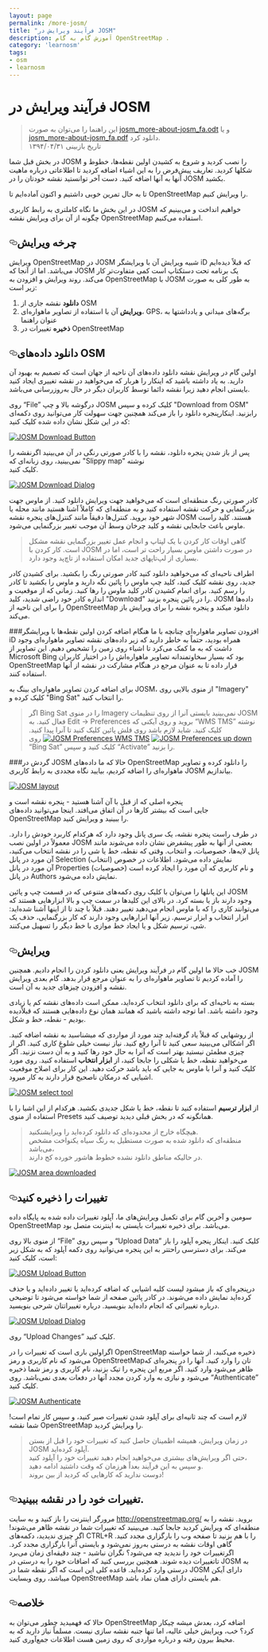 ```yaml
---
layout: page
permalink: /more-josm/
title: "فرآیند ویرایش در JOSM"
description: آموزش گام به گام OpenStreetMap .
category: 'learnosm'
tags:
- osm
- learnosm
---
```



<h1>فرآیند ویرایش در JOSM</h1>
<blockquote>
<p>این راهنما را می‌توان به صورت <a href="/hotosm/learnosm/blob/gh-pages/files/josm_more-about-josm_fa.odt">josm_more-about-josm_fa.odt</a> و یا <a href="/hotosm/learnosm/blob/gh-pages/files/josm_more-about-josm_fa.pdf">josm_more-about-josm_fa.pdf</a> دانلود کرد.<br>
تاریخ بازبینی ۱۳۹۴/۰۴/۳۱</p>
</blockquote>
<p>در بخش قبل شما
JOSM را نصب کردید و شروع به کشیدن اولین نقطه‌ها، خطوط و شکلها کردید.
تعاریف پیش‌فرض را به این اشیاء اضافه کردید تا اطلاعاتی درباره ماهیت آنها به
آنها اضافه کنید. دست آخر توانستید نقشه خودتان را در JOSM بکشید.</p>
<p>تا به حال تمرین خوبی داشتیم و اکنون آماده‌ایم تا OpenStreetMap را ویرایش کنیم.</p>
<p>در این بخش ما نگاه کاملتری به رابط کاربری JOSM خواهیم انداخت و می‌بینیم
که چگونه از آن برای ویرایش نقشه OpenStreetMap استفاده می‌کنیم.</p>
<h2><a id="user-content-چرخه-ویرایش" class="anchor" aria-hidden="true" href="#چرخه-ویرایش"><svg class="octicon octicon-link" viewBox="0 0 16 16" version="1.1" width="16" height="16" aria-hidden="true"><path fill-rule="evenodd" d="M4 9h1v1H4c-1.5 0-3-1.69-3-3.5S2.55 3 4 3h4c1.45 0 3 1.69 3 3.5 0 1.41-.91 2.72-2 3.25V8.59c.58-.45 1-1.27 1-2.09C10 5.22 8.98 4 8 4H4c-.98 0-2 1.22-2 2.5S3 9 4 9zm9-3h-1v1h1c1 0 2 1.22 2 2.5S13.98 12 13 12H9c-.98 0-2-1.22-2-2.5 0-.83.42-1.64 1-2.09V6.25c-1.09.53-2 1.84-2 3.25C6 11.31 7.55 13 9 13h4c1.45 0 3-1.69 3-3.5S14.5 6 13 6z"></path></svg></a>چرخه ویرایش</h2>
<p>ویرایش OpenStreetMap در JOSM شبیه ویرایش آن با ویرایشگر iD که
قبلاً دیده‌ایم می‌باشد. اما از آنجا که JOSM یک برنامه تحت دستکتاپ است
کمی متفاوت‌تر کار می‌کند. روند ویرایش و افزودن به OpenStreetMap با
JOSM به طور کلی به صورت زیر است:</p>
<ol>
<li><strong>دانلود</strong> نقشه جاری از OSM</li>
<li><strong>ویرایش</strong> آن با استفاده از تصاویر ماهواره‌ای، GPS، برگه‌های میدانی و یادداشتها به عنوان راهنما</li>
<li><strong>ذخیره</strong> تغییرات در OpenStreetMap</li>
</ol>
<h2><a id="user-content-دانلود-دادههای-osm" class="anchor" aria-hidden="true" href="#دانلود-دادههای-osm"><svg class="octicon octicon-link" viewBox="0 0 16 16" version="1.1" width="16" height="16" aria-hidden="true"><path fill-rule="evenodd" d="M4 9h1v1H4c-1.5 0-3-1.69-3-3.5S2.55 3 4 3h4c1.45 0 3 1.69 3 3.5 0 1.41-.91 2.72-2 3.25V8.59c.58-.45 1-1.27 1-2.09C10 5.22 8.98 4 8 4H4c-.98 0-2 1.22-2 2.5S3 9 4 9zm9-3h-1v1h1c1 0 2 1.22 2 2.5S13.98 12 13 12H9c-.98 0-2-1.22-2-2.5 0-.83.42-1.64 1-2.09V6.25c-1.09.53-2 1.84-2 3.25C6 11.31 7.55 13 9 13h4c1.45 0 3-1.69 3-3.5S14.5 6 13 6z"></path></svg></a>دانلود داده‌های OSM</h2>
<p>اولین گام در ویرایش نقشه دانلود داده‌های آن ناحیه از جهان است که
تصمیم به بهبود آن دارید. به یاد داشته باشید که اینکار را هربار که می‌خواهید
در نقشه تغییری ایجاد کنید بایستی انجام دهید زیرا نقشه دائما توسط کاربران دیگر در حال به‌روزرسانی می‌باشد.</p>
<p>روی “File” درگوشه بالا و چپ JOSM کلیک کرده و سپس "Download from OSM"
رابزنید. اینکارپنجره دانلود را باز می‌کند همچنین جهت سهولت کار
می‌توانید روی دکمه‌ای که در این شکل نشان داده شده
کلیک کنید:</p>
<p><a target="_blank" rel="noopener noreferrer" href="/hotosm/learnosm/blob/gh-pages/images/josm/josm_download-button.png"><img src="/assets/img/josm_download-button.png" alt="JOSM Download Button" style="max-width:100%;"></a></p>
<p>پس از باز شدن پنجره دانلود، نقشه را با کادر صورتی رنگی
در آن می‌بینید اگرنقشه را نمی‌بینید، روی زبانه‌ای که "Slippy map" نوشته<br>
کلیک کنید.</p>
<p><a target="_blank" rel="noopener noreferrer" href="/hotosm/learnosm/blob/gh-pages/images/josm/josm_download-dialog.png"><img src="/assets/img/josm_download-dialog.png" alt="JOSM Download Dialog" style="max-width:100%;"></a></p>
<p>کادر صورتی رنگ منطقه‌ای است که می‌خواهید
جهت ویرایش دانلود کنید. از ماوس جهت بزرگنمایی و حرکت نقشه استفاده کنید و به منطقه‌ای
که کاملاً آشنا هستید مانند محله یا شهر خود بروید.
کنترل‌ها دقیقاً مانند کنترل‌های پنجره نقشه JOSM هستند. کلید راست ماوس
باعث جابجایی نقشه و کلید چرخان وسط آن موجب تغییر بزرگنمایی
می‌شود.</p>
<blockquote>
<p>گاهی اوقات کار کردن با یک لپتاپ و انجام عمل
تغییر بزرگنمایی نقشه مشکل است. کار کردن با JOSM در صورت داشتن ماوس بسیار راحت تر است،
اما در بسیاری از لپ‌تاپهای جدید امکان استفاده از تاچ‌پد وجود دارد.</p>
</blockquote>
<p>اطراف ناحیه‌ای که می‌خواهید دانلود کنید کادر صورتی رنگ را بکشید. برای کشیدن کادر جدید، روی نقشه
کلیک کنید، کلید چپ ماوس را پائین نگه دارید و ماوس را بکشید تا
کادر را رسم کنید. برای اتمام کشیدن کادر کلید ماوس  را رها کنید.
زمانی که از موقعیت و اندازه کادر خود راضی شدید، کلید
"Download" را در پائین پنجره بزنید. JOSM داده‌ها را
برای این ناحیه از OpenStreetMap دانلود میکند و پنجره نقشه را برای
ویرایش باز می‌کند.</p>
<p>###افزودن تصاویر ماهواره‌ای
چنانچه با ما هنگام اضافه کردن اولین نقطه‌ها با ویرایشگر iD همراه بودید،
حتماً به خاطر دارید که زیر داده‌های نقشه تصاویر ماهواره‌ای وجود داشت که به ما کمک می‌کرد
تا اشیاء روی زمین را تشخیص دهیم. این تصاویر از Microsoft Bing بود که
بسیار سخاوتمندانه تصاویر ماهواره‌اش را در اختیار کاربران OpenStreetMap قرار داده تا به عنوان مرجع
در هنگام مشارکت در نقشه از آنها استفاده کنند.</p>
<p>برای اضافه کردن تصاویر ماهواره‌ای بینگ به JOSM، از منوی بالایی روی "Imagery"
کلیک کرده و "Bing Sat" را انتخاب کنید.</p>
<blockquote>
<p>اگر Bing Sat را در منوی Imagery نمی‌بینید بایستی آنرا
از روی تنظیمات JOSM فعال کنید. به Edit -&gt; Preferences بروید و روی آیکنی که
“WMS TMS” نوشته کلیک کنید. شاید لازم باشد روی فلش پائین کلیک کنید تا آنرا پیدا کنید.
<a target="_blank" rel="noopener noreferrer" href="/hotosm/learnosm/blob/gh-pages/images/josm/josm_preferences-up-down.png"><img src="/assets/img/josm_preferences-up-down.png" alt="JOSM Preferences up down" style="max-width:100%;"></a>
<a target="_blank" rel="noopener noreferrer" href="/hotosm/learnosm/blob/gh-pages/images/josm/josm_preferences-wms-tms.png"><img src="/assets/img/josm_preferences-wms-tms.png" alt="JOSM Preferences WMS TMS" style="max-width:100%;"></a>
روی “Bing Sat” کلیک کنید و سپس “Activate” را بزنید.</p>
</blockquote>
<p>###گردش در JOSM
حالا که ما داده‌های OpenStreetMap را دانلود کرده و تصاویر ماهواره‌ای را اضافه کردیم،
بیایید نگاه مجددی به رابط کاربری JOSM بیاندازیم.</p>
<p><a target="_blank" rel="noopener noreferrer" href="/hotosm/learnosm/blob/gh-pages/images/josm/josm_layout.png"><img src="/assets/img/josm_layout.png" alt="JOSM layout" style="max-width:100%;"></a></p>
<p>پنجره اصلی که از قبل با آن آشنا هستید - پنجره نقشه است و<br>
جایی است که بیشتر کارها در آن اتفاق می‌افتد. اینجا می‌توانید
داده‌های OpenStreetMap را ببینید و ویرایش کنید.</p>
<p>در طرف راست پنجره نقشه، یک سری پانل وجود دارد که هرکدام
کاربرد خودش را دارد. معمولاً در اولین نصب JOSM بعضی
از آنها به طور پیشفرض نشان داده می‌شوند مانند پانل لایه‌ها، خصوصیات،
و انتخاب. وقتی که نقطه، خط یا شی را در نقشه انتخاب می‌کنید،
آن مورد در پانل Selection (انتخاب) نمایش داده می‌شود. اطلاعات در خصوص<br>
آن مورد در پانل Properties (خصوصیات) و نام کاربری که
آن مورد را ایجاد کرده است در پانل Authors نمایش داده می‌شود.</p>
<p>این پانلها را می‌توان با کلیک روی دکمه‌های متنوعی که
در قسمت چپ و پائین JOSM وجود دارند باز یا بسته کرد. در بالای این کلیدها در سمت چپ و بالا ابزارهایی هستند که می‌توانند
کاری را که با ماوس انجام می‌دهید تغییر دهند. قبلاً با چند تا از اینها آشنا شده‌اید:
ابزار انتخاب و ابزار ترسیم. زیر آنها ابزارهایی وجود دارند که کار
بزرگنمایی، حذف یک شی، ترسیم شکل و یا ایجاد خط موازی
با خط دیگر را تسهیل می‌کنند.</p>
<h2><a id="user-content-ویرایش" class="anchor" aria-hidden="true" href="#ویرایش"><svg class="octicon octicon-link" viewBox="0 0 16 16" version="1.1" width="16" height="16" aria-hidden="true"><path fill-rule="evenodd" d="M4 9h1v1H4c-1.5 0-3-1.69-3-3.5S2.55 3 4 3h4c1.45 0 3 1.69 3 3.5 0 1.41-.91 2.72-2 3.25V8.59c.58-.45 1-1.27 1-2.09C10 5.22 8.98 4 8 4H4c-.98 0-2 1.22-2 2.5S3 9 4 9zm9-3h-1v1h1c1 0 2 1.22 2 2.5S13.98 12 13 12H9c-.98 0-2-1.22-2-2.5 0-.83.42-1.64 1-2.09V6.25c-1.09.53-2 1.84-2 3.25C6 11.31 7.55 13 9 13h4c1.45 0 3-1.69 3-3.5S14.5 6 13 6z"></path></svg></a>ویرایش</h2>
<p>خب حالا ما اولین گام در فرآیند ویرایش یعنی دانلود کردن را انجام دادیم. همچنین
JOSM را آماده کردیم تا تصاویر ماهواره‌ای را به عنوان مرجع قرار بدهد. گام بعدی ویرایش
نقشه و افزودن چیزهای جدید به آن است.</p>
<p>بسته به ناحیه‌ای که برای دانلود انتخاب کرده‌اید، ممکن است
داده‌های نقشه کم یا زیادی وجود داشته باشد. اما توجه داشته باشید که همانند همان نوع
داده‌هایی هستند که قبلاًدیده بودیم - نقطه، خط و شکل.</p>
<p>از روشهایی که قبلاً یاد گرفته‌اید چند مورد از
مواردی که میشناسید به نقشه اضافه کنید. اگر اشکالی می‌بینید سعی کنید تا آنرا رفع کنید.
نیاز نیست خیلی شلوغ  کاری کنید. اگر از چیزی مطمئن نیستید
بهتر است که آنرا به حال خود رها کنید و به آن دست نزنید.
اگر می‌خواهید نقطه‌، خط یا شکلی را جابجا کنید،
از <strong>ابزار انتخاب</strong>  استفاده کنید. روی مورد کلیک کنید و آنرا با ماوس
به جایی که باید باشد حرکت دهید. این کار برای اصلاح موقعیت اشیایی که
درمکان ناصحیح قرار دارند به کار میرود.</p>
<p><a target="_blank" rel="noopener noreferrer" href="/hotosm/learnosm/blob/gh-pages/images/josm/josm_select-tool.png"><img src="/assets/img/josm_select-tool.png" alt="JOSM select tool" style="max-width:100%;"></a></p>
<p>از <strong>ابزار ترسیم</strong> استفاده کنید تا نقطه، خط یا شکل جدیدی بکشید.
هرکدام از این اشیا را با استفاده از منوی Presets همانگونه که
در بخش قبلی دیدید توصیف کنید.</p>
<blockquote>
<p>هیچگاه خارج از محدوده‌ای که دانلود کرده‌اید را ویرایشنکنید.<br>
منطقه‌ای که دانلود شده به صورت مستطیل به رنگ سیاه یکنواخت مشخص می‌باشد،<br>
در حالیکه مناطق دانلود نشده خطوط هاشور خورده کج دارند.</p>
</blockquote>
<p><a target="_blank" rel="noopener noreferrer" href="/hotosm/learnosm/blob/gh-pages/images/josm/josm_area-downloaded.png"><img src="/assets/img/josm_area-downloaded.png" alt="JOSM area downloaded" style="max-width:100%;"></a></p>
<h2><a id="user-content-تغییرات-را-ذخیره-کنید" class="anchor" aria-hidden="true" href="#تغییرات-را-ذخیره-کنید"><svg class="octicon octicon-link" viewBox="0 0 16 16" version="1.1" width="16" height="16" aria-hidden="true"><path fill-rule="evenodd" d="M4 9h1v1H4c-1.5 0-3-1.69-3-3.5S2.55 3 4 3h4c1.45 0 3 1.69 3 3.5 0 1.41-.91 2.72-2 3.25V8.59c.58-.45 1-1.27 1-2.09C10 5.22 8.98 4 8 4H4c-.98 0-2 1.22-2 2.5S3 9 4 9zm9-3h-1v1h1c1 0 2 1.22 2 2.5S13.98 12 13 12H9c-.98 0-2-1.22-2-2.5 0-.83.42-1.64 1-2.09V6.25c-1.09.53-2 1.84-2 3.25C6 11.31 7.55 13 9 13h4c1.45 0 3-1.69 3-3.5S14.5 6 13 6z"></path></svg></a>تغییرات را ذخیره کنید</h2>
<p>سومین و آخرین گام برای تکمیل ویرایش‌های ما، آپلود تغییرات داده شده
به پایگاه داده OpenStreetMap می‌باشد. برای ذخیره تغییرات بایستی
به اینترنت متصل بود.</p>
<p>از منوی بالا روی “File” و سپس روی “Upload Data” کلیک کنید. اینکار
پنجره آپلود را باز می‌کند.  برای دسترسی
راحتتر به این پنجره می‌توانید روی دکمه آپلود که به شکل زیر است، کلیک کنید:</p>
<p><a target="_blank" rel="noopener noreferrer" href="/hotosm/learnosm/blob/gh-pages/images/josm/josm_upload-button.png"><img src="/assets/img/josm_upload-button.png" alt="JOSM Upload Button" style="max-width:100%;"></a></p>
<p>درپنجره‌ای که باز  میشود لیست کلیه اشیایی که
اضافه کرده‌اید یا تغییر داده‌اید و یا حذف کرده‌اید نمایش داده می‌شوند. در کادر
پائین صفحه از شما خواسته می‌شود تا توضیحی درباره تغییراتی که
انجام داده‌اید بنویسید. درباره تغییراتتان شرحی بنویسید.</p>
<p><a target="_blank" rel="noopener noreferrer" href="/hotosm/learnosm/blob/gh-pages/images/josm/josm_upload-dialog.png"><img src="/assets/img/josm_upload-dialog.png" alt="JOSM Upload Dialog" style="max-width:100%;"></a></p>
<p>روی “Upload Changes” کلیک کنید.</p>
<p>اگراولین باری است که تغییرات را در OpenStreetMap ذخیره می‌کنید، از شما خواسته می‌شود که
نام کاربری و رمز OpenStreetMapتان را وارد کنید.
آنها را در پنجره‌ای که ظاهر می‌شود وارد کنید. اگر مربع
این پنجره را تیک بزنید، نام کاربری و رمز شما ذخیره می‌شود و
نیازی به وارد کردن مجدد آنها در دفعات بعدی نمی‌باشد. روی “Authenticate” کلیک کنید.</p>
<p><a target="_blank" rel="noopener noreferrer" href="/hotosm/learnosm/blob/gh-pages/images/josm/josm_authenticate.png"><img src="/assets/img/josm_authenticate.png" alt="JOSM Authenticate" style="max-width:100%;"></a></p>
<p>لازم است که چند ثانیه‌ای برای آپلود شدن تغییرات صبر کنید،
و سپس کار تمام است! شما نقشه  OpenStreetMap را ویرایش کردید.</p>
<blockquote>
<p>در زمان ویرایش، همیشه اظمینان حاصل کنید که تغییرات خود را قبل از بستن JOSM آپلود کرده‌اید.<br>
حتی اگر ویرایش‌های بیشتری می‌خواهید انجام دهید تغییرات خود را آپلود کنید،<br>
و سپس به این فرآیند بعداً هرزمان که وقت داشتید ادامه دهید.<br>
دوست ندارید که کارهایی که کردید از بین بروند!</p>
</blockquote>
<h2><a id="user-content-تغییرات-خود-را-در-نقشه-ببینید" class="anchor" aria-hidden="true" href="#تغییرات-خود-را-در-نقشه-ببینید"><svg class="octicon octicon-link" viewBox="0 0 16 16" version="1.1" width="16" height="16" aria-hidden="true"><path fill-rule="evenodd" d="M4 9h1v1H4c-1.5 0-3-1.69-3-3.5S2.55 3 4 3h4c1.45 0 3 1.69 3 3.5 0 1.41-.91 2.72-2 3.25V8.59c.58-.45 1-1.27 1-2.09C10 5.22 8.98 4 8 4H4c-.98 0-2 1.22-2 2.5S3 9 4 9zm9-3h-1v1h1c1 0 2 1.22 2 2.5S13.98 12 13 12H9c-.98 0-2-1.22-2-2.5 0-.83.42-1.64 1-2.09V6.25c-1.09.53-2 1.84-2 3.25C6 11.31 7.55 13 9 13h4c1.45 0 3-1.69 3-3.5S14.5 6 13 6z"></path></svg></a>تغییرات خود را در نقشه ببینید.</h2>
<p>مرورگر اینترنت را باز کنید و به سایت <a href="http://openstreetmap.org/" rel="nofollow">http://openstreetmap.org/</a> بروید.
نقشه را به منطقه‌ای که ویرایش کردید جابجا کنید.
می‌بینید که تغییرات شما در نقشه ظاهر می‌شوند! اگر چیزی ندیدید،
دکمه‌های CTRL+R را با هم بزنید تا صفحه وب را بارگزاری مجدد کنید. گاهی اوقات
نقشه به درستی به‌روز نمی‌شود و بایستی آنرا بارگزاری مجدد کرد.
اگرتغییرات خود را ندیدید چه می‌شود؟ نگران نباشید - چند
دقیقه‌ای زمان می‌برد تاتغییرات دیده شوند. همچنین بررسی کنید که
اضافات خود را به درستی در JOSM به درستی وارد کرده‌اید. قاعده
کلی این است که اگر نقطه شما در JOSM دارای آیکن میباشد،
روی وبسایت OpenStreetMap هم بایستی دارای همان نماد باشد.</p>
<h2><a id="user-content-خلاصه" class="anchor" aria-hidden="true" href="#خلاصه"><svg class="octicon octicon-link" viewBox="0 0 16 16" version="1.1" width="16" height="16" aria-hidden="true"><path fill-rule="evenodd" d="M4 9h1v1H4c-1.5 0-3-1.69-3-3.5S2.55 3 4 3h4c1.45 0 3 1.69 3 3.5 0 1.41-.91 2.72-2 3.25V8.59c.58-.45 1-1.27 1-2.09C10 5.22 8.98 4 8 4H4c-.98 0-2 1.22-2 2.5S3 9 4 9zm9-3h-1v1h1c1 0 2 1.22 2 2.5S13.98 12 13 12H9c-.98 0-2-1.22-2-2.5 0-.83.42-1.64 1-2.09V6.25c-1.09.53-2 1.84-2 3.25C6 11.31 7.55 13 9 13h4c1.45 0 3-1.69 3-3.5S14.5 6 13 6z"></path></svg></a>خلاصه</h2>
<p>حالا که فهمیدید چطور می‌توان به OpenStreetMap اضافه کرد، بعدش میشه چیکار کرد؟ خب، ویرایش
خیلی عالیه، اما تنها جنبه نقشه سازی نیست. مسلماً نیاز دارید که
به محیط بیرون رفته و درباره مواردی که روی زمین هست اطلاعات
جمع‌آوری کنید.</p>